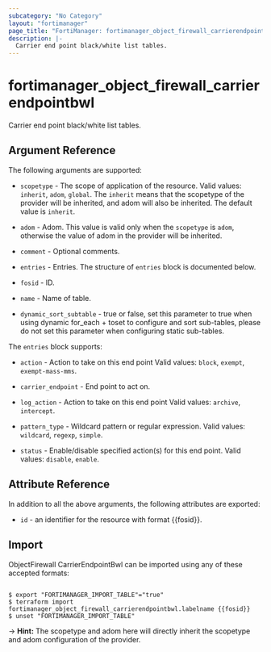 ```yaml
---
subcategory: "No Category"
layout: "fortimanager"
page_title: "FortiManager: fortimanager_object_firewall_carrierendpointbwl"
description: |-
  Carrier end point black/white list tables.
---
```


# fortimanager_object_firewall_carrierendpointbwl
Carrier end point black/white list tables.

## Argument Reference


The following arguments are supported:

* `scopetype` - The scope of application of the resource. Valid values: `inherit`, `adom`, `global`. The `inherit` means that the scopetype of the provider will be inherited, and adom will also be inherited. The default value is `inherit`.
* `adom` - Adom. This value is valid only when the `scopetype` is `adom`, otherwise the value of adom in the provider will be inherited.

* `comment` - Optional comments.
* `entries` - Entries. The structure of `entries` block is documented below.
* `fosid` - ID.
* `name` - Name of table.
* `dynamic_sort_subtable` - true or false, set this parameter to true when using dynamic for_each + toset to configure and sort sub-tables, please do not set this parameter when configuring static sub-tables.

The `entries` block supports:

* `action` - Action to take on this end point Valid values: `block`, `exempt`, `exempt-mass-mms`.

* `carrier_endpoint` - End point to act on.
* `log_action` - Action to take on this end point Valid values: `archive`, `intercept`.

* `pattern_type` - Wildcard pattern or regular expression. Valid values: `wildcard`, `regexp`, `simple`.

* `status` - Enable/disable specified action(s) for this end point. Valid values: `disable`, `enable`.



## Attribute Reference

In addition to all the above arguments, the following attributes are exported:
* `id` - an identifier for the resource with format {{fosid}}.

## Import

ObjectFirewall CarrierEndpointBwl can be imported using any of these accepted formats:
```

$ export "FORTIMANAGER_IMPORT_TABLE"="true"
$ terraform import fortimanager_object_firewall_carrierendpointbwl.labelname {{fosid}}
$ unset "FORTIMANAGER_IMPORT_TABLE"
```
-> **Hint:** The scopetype and adom here will directly inherit the scopetype and adom configuration of the provider.
